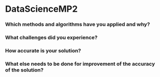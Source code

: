 # DataScienceMP2

### Which methods and algorithms have you applied and why?

### What challenges did you experience?

### How accurate is your solution?

### What else needs to be done for improvement of the accuracy of the solution?